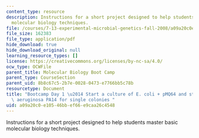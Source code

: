 ```yaml
---
content_type: resource
description: Instructions for a short project designed to help students master basic
  molecular biology techniques.
file: /courses/7-13-experimental-microbial-genetics-fall-2008/a09a20c0e10546bbef66e9caa26c4548_MIT7_13f08_lab29.pdf
file_size: 162383
file_type: application/pdf
hide_download: true
hide_download_original: null
learning_resource_types: []
license: https://creativecommons.org/licenses/by-nc-sa/4.0/
ocw_type: OCWFile
parent_title: Molecular Biology Boot Camp
parent_type: CourseSection
parent_uid: 8b8c67c5-2b7e-0028-0473-e7766bb5c78b
resourcetype: Document
title: "Bootcamp Day 1 \u2014 Start a culture of E. coli + pMQ64 and streak Pseudomonas\
  \ aeruginosa PA14 for single colonies "
uid: a09a20c0-e105-46bb-ef66-e9caa26c4548
---
```

Instructions for a short project designed to help students master basic molecular biology techniques.